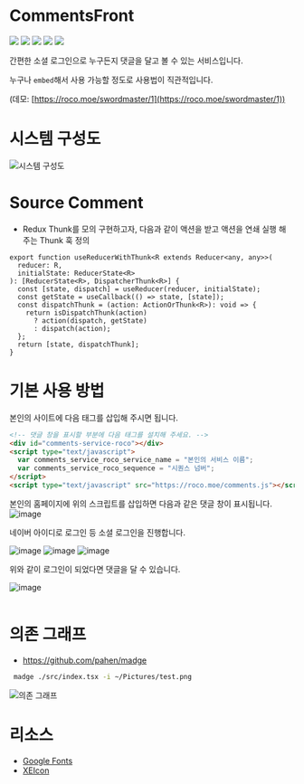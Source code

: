 # CommentsFront

<p align="left">
  <img src="https://img.shields.io/badge/Maintained%3F-Yes-green?style=for-the-badge">
  <img src="https://img.shields.io/github/license/ynifamily3/CommentsFront?style=for-the-badge">
  <img src="https://img.shields.io/github/stars/ynifamily3/CommentsFront?style=for-the-badge">
  <img src="https://img.shields.io/github/forks/ynifamily3/CommentsFront?color=teal&style=for-the-badge">
  <img src="https://img.shields.io/github/issues/ynifamily3/CommentsFront?color=violet&style=for-the-badge">
</p>

간편한 소셜 로그인으로 누구든지 댓글을 달고 볼 수 있는 서비스입니다.

누구나 `embed`해서 사용 가능할 정도로 사용법이 직관적입니다.

(데모: [https://roco.moe/swordmaster/1](https://roco.moe/swordmaster/1))

# 시스템 구성도

![시스템 구성도](https://user-images.githubusercontent.com/13795765/114708042-dd00b180-9d65-11eb-9fc5-1af7b805bc37.png)

# Source Comment

- Redux Thunk를 모의 구현하고자, 다음과 같이 액션을 받고 액션을 연쇄 실행 해 주는 Thunk 훅 정의

```tsx
export function useReducerWithThunk<R extends Reducer<any, any>>(
  reducer: R,
  initialState: ReducerState<R>
): [ReducerState<R>, DispatcherThunk<R>] {
  const [state, dispatch] = useReducer(reducer, initialState);
  const getState = useCallback(() => state, [state]);
  const dispatchThunk = (action: ActionOrThunk<R>): void => {
    return isDispatchThunk(action)
      ? action(dispatch, getState)
      : dispatch(action);
  };
  return [state, dispatchThunk];
}
```

# 기본 사용 방법

본인의 사이트에 다음 태그를 삽입해 주시면 됩니다.

```html
<!-- 댓글 창을 표시할 부분에 다음 태그를 설치해 주세요. -->
<div id="comments-service-roco"></div>
<script type="text/javascript">
  var comments_service_roco_service_name = "본인의 서비스 이름";
  var comments_service_roco_sequence = "시퀀스 넘버";
</script>
<script type="text/javascript" src="https://roco.moe/comments.js"></script>
```

본인의 홈페이지에 위의 스크립트를 삽입하면 다음과 같은 댓글 창이 표시됩니다.
![image](https://user-images.githubusercontent.com/13795765/112972886-b6e6e900-918b-11eb-887e-c365f925d6c4.png)

네이버 아이디로 로그인 등 소셜 로그인을 진행합니다.

![image](https://user-images.githubusercontent.com/13795765/112972919-bea68d80-918b-11eb-80db-4271f7dd9b1c.png)
![image](https://user-images.githubusercontent.com/13795765/112972939-c36b4180-918b-11eb-830b-711a0b9a33e2.png)
![image](https://user-images.githubusercontent.com/13795765/112972956-c82ff580-918b-11eb-8f05-1bd051795e85.png)

위와 같이 로그인이 되었다면 댓글을 달 수 있습니다.

![image](https://user-images.githubusercontent.com/13795765/112973017-d4b44e00-918b-11eb-9f65-905f19da3ff9.png)

```html

```

# 의존 그래프

- https://github.com/pahen/madge

```bash
 madge ./src/index.tsx -i ~/Pictures/test.png
```

![의존 그래프](https://user-images.githubusercontent.com/13795765/118137940-bb681800-b440-11eb-9463-418b8158c1c0.png)

# 리소스

- [Google Fonts](https://fonts.google.com/specimen/Noto+Sans+KR)
- [XEIcon](https://xpressengine.github.io/XEIcon/library-2.3.3.html)
